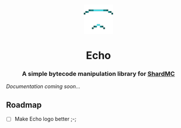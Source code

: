 <p align="center"> 
  <img src="assets/logo.webp" alt="Echo Logo" width="80px" height="80px">
</p>
<h1 align="center">Echo</h1>
<h3 align="center">A simple bytecode manipulation library for <a href="https://github.com/shardmc/">ShardMC</a></h3>

_Documentation coming soon..._

## Roadmap
- [ ] Make Echo logo better ;-;